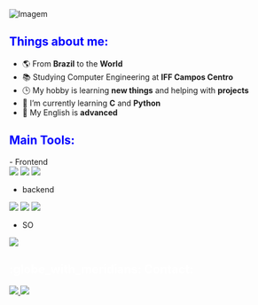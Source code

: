 <img src="https://camo.githubusercontent.com/185d0a2905aa97138fcbc6b1fe2c1bcafba319777f374e9cf5ccf461f0c71ab4/68747470733a2f2f726561646d652d747970696e672d7376672e6865726f6b756170702e636f6d3f666f6e743d466972612b436f64652673697a653d33322670617573653d3130303026636f6c6f723d3743333338412677696474683d343335266c696e65733d4f6c2543332541312532432b7475646f2b62656d253346" alt="Imagem">

<h2 style="color:blue;">Things about me:</h2>
<ul>
  <li>🌎 From <strong>Brazil</strong> to the <strong>World</strong></li>
  <li>📚 Studying Computer Engineering at <strong>IFF Campos Centro</strong></li>
  <li>🕒 My hobby is learning <strong>new things</strong> and helping with <strong>projects</strong></li>
  <li>🌱 I’m currently learning <strong>C</strong> and <strong>Python</strong></li>
  <li>💬 My English is <strong>advanced</strong></li>
</ul>

<h2 style="color:blue;">Main Tools:</h2>
- Frontend

<div>
  <img src="https://img.shields.io/badge/react-%2320232a.svg?style=for-the-badge&logo=react&logoColor=%2361DAFB">
  <img src="https://img.shields.io/badge/Javascript-yellow?style=for-the-badge&logo=Javascript&logoColor=222">
  <img src="https://img.shields.io/badge/Next.js-black?style=for-the-badge&logo=next.js&logoColor=white">
</div>

- backend

<div>
  <img src="https://img.shields.io/badge/nodejs-339933?style=for-the-badge&logo=Node.js&logoColor=white">
  <img src="https://img.shields.io/badge/mongodb-00ED64?style=for-the-badge&logo=mongodb&logoColor=00684A">
  <img src="https://img.shields.io/badge/Nest-E0234E?style=for-the-badge&logo=nestjs&logoColor=black">
</div>

- SO

<img src="https://img.shields.io/badge/Windows-0078D6?style=for-the-badge&logo=windows&logoColor=white">

<h2 style="color:white;">:globe_with_meridians: Contact:</h2>

<a href="https://www.instagram.com/joaopedro.lg/">
  <img src="https://img.shields.io/badge/INSTAGRAM-ff5555?&style=for-the-badge&logo=instagram&logoColor=ff5555&label=joaopedro.lg" />
</a>

<a href="mailto:joaopedro.lg@hotmail.com?subject = Eai%20Ryann&body = Tudo%20bom?" target="_blank">
  <img src="https://img.shields.io/badge/EMAIL-white?&style=for-the-badge&logo=mail.ru&logoColor=FFFFFF&label=joaopedro.lg@hotmail.com" />
</a>
